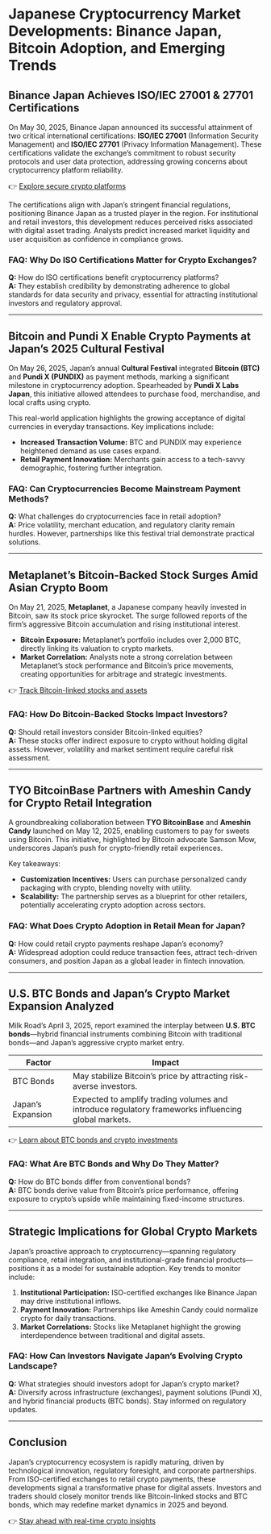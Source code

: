 # Japanese Cryptocurrency Market Developments: Binance Japan, Bitcoin Adoption, and Emerging Trends  

## Binance Japan Achieves ISO/IEC 27001 & 27701 Certifications  
On May 30, 2025, Binance Japan announced its successful attainment of two critical international certifications: **ISO/IEC 27001** (Information Security Management) and **ISO/IEC 27701** (Privacy Information Management). These certifications validate the exchange’s commitment to robust security protocols and user data protection, addressing growing concerns about cryptocurrency platform reliability.  

👉 [Explore secure crypto platforms](https://bit.ly/okx-bonus)  

The certifications align with Japan’s stringent financial regulations, positioning Binance Japan as a trusted player in the region. For institutional and retail investors, this development reduces perceived risks associated with digital asset trading. Analysts predict increased market liquidity and user acquisition as confidence in compliance grows.  

### FAQ: Why Do ISO Certifications Matter for Crypto Exchanges?  
**Q:** How do ISO certifications benefit cryptocurrency platforms?  
**A:** They establish credibility by demonstrating adherence to global standards for data security and privacy, essential for attracting institutional investors and regulatory approval.  

---

## Bitcoin and Pundi X Enable Crypto Payments at Japan’s 2025 Cultural Festival  
On May 26, 2025, Japan’s annual **Cultural Festival** integrated **Bitcoin (BTC)** and **Pundi X (PUNDIX)** as payment methods, marking a significant milestone in cryptocurrency adoption. Spearheaded by **Pundi X Labs Japan**, this initiative allowed attendees to purchase food, merchandise, and local crafts using crypto.  

This real-world application highlights the growing acceptance of digital currencies in everyday transactions. Key implications include:  
- **Increased Transaction Volume:** BTC and PUNDIX may experience heightened demand as use cases expand.  
- **Retail Payment Innovation:** Merchants gain access to a tech-savvy demographic, fostering further integration.  

### FAQ: Can Cryptocurrencies Become Mainstream Payment Methods?  
**Q:** What challenges do cryptocurrencies face in retail adoption?  
**A:** Price volatility, merchant education, and regulatory clarity remain hurdles. However, partnerships like this festival trial demonstrate practical solutions.  

---

## Metaplanet’s Bitcoin-Backed Stock Surges Amid Asian Crypto Boom  
On May 21, 2025, **Metaplanet**, a Japanese company heavily invested in Bitcoin, saw its stock price skyrocket. The surge followed reports of the firm’s aggressive Bitcoin accumulation and rising institutional interest.  

- **Bitcoin Exposure:** Metaplanet’s portfolio includes over 2,000 BTC, directly linking its valuation to crypto markets.  
- **Market Correlation:** Analysts note a strong correlation between Metaplanet’s stock performance and Bitcoin’s price movements, creating opportunities for arbitrage and strategic investments.  

👉 [Track Bitcoin-linked stocks and assets](https://bit.ly/okx-bonus)  

### FAQ: How Do Bitcoin-Backed Stocks Impact Investors?  
**Q:** Should retail investors consider Bitcoin-linked equities?  
**A:** These stocks offer indirect exposure to crypto without holding digital assets. However, volatility and market sentiment require careful risk assessment.  

---

## TYO BitcoinBase Partners with Ameshin Candy for Crypto Retail Integration  
A groundbreaking collaboration between **TYO BitcoinBase** and **Ameshin Candy** launched on May 12, 2025, enabling customers to pay for sweets using Bitcoin. This initiative, highlighted by Bitcoin advocate Samson Mow, underscores Japan’s push for crypto-friendly retail experiences.  

Key takeaways:  
- **Customization Incentives:** Users can purchase personalized candy packaging with crypto, blending novelty with utility.  
- **Scalability:** The partnership serves as a blueprint for other retailers, potentially accelerating crypto adoption across sectors.  

### FAQ: What Does Crypto Adoption in Retail Mean for Japan?  
**Q:** How could retail crypto payments reshape Japan’s economy?  
**A:** Widespread adoption could reduce transaction fees, attract tech-driven consumers, and position Japan as a global leader in fintech innovation.  

---

## U.S. BTC Bonds and Japan’s Crypto Market Expansion Analyzed  
Milk Road’s April 3, 2025, report examined the interplay between **U.S. BTC bonds**—hybrid financial instruments combining Bitcoin with traditional bonds—and Japan’s aggressive crypto market entry.  

| Factor | Impact |  
|-------|--------|  
| BTC Bonds | May stabilize Bitcoin’s price by attracting risk-averse investors. |  
| Japan’s Expansion | Expected to amplify trading volumes and introduce regulatory frameworks influencing global markets. |  

👉 [Learn about BTC bonds and crypto investments](https://bit.ly/okx-bonus)  

### FAQ: What Are BTC Bonds and Why Do They Matter?  
**Q:** How do BTC bonds differ from conventional bonds?  
**A:** BTC bonds derive value from Bitcoin’s price performance, offering exposure to crypto’s upside while maintaining fixed-income structures.  

---

## Strategic Implications for Global Crypto Markets  
Japan’s proactive approach to cryptocurrency—spanning regulatory compliance, retail integration, and institutional-grade financial products—positions it as a model for sustainable adoption. Key trends to monitor include:  
1. **Institutional Participation:** ISO-certified exchanges like Binance Japan may drive institutional inflows.  
2. **Payment Innovation:** Partnerships like Ameshin Candy could normalize crypto for daily transactions.  
3. **Market Correlations:** Stocks like Metaplanet highlight the growing interdependence between traditional and digital assets.  

### FAQ: How Can Investors Navigate Japan’s Evolving Crypto Landscape?  
**Q:** What strategies should investors adopt for Japan’s crypto market?  
**A:** Diversify across infrastructure (exchanges), payment solutions (Pundi X), and hybrid financial products (BTC bonds). Stay informed on regulatory updates.  

---

## Conclusion  
Japan’s cryptocurrency ecosystem is rapidly maturing, driven by technological innovation, regulatory foresight, and corporate partnerships. From ISO-certified exchanges to retail crypto payments, these developments signal a transformative phase for digital assets. Investors and traders should closely monitor trends like Bitcoin-linked stocks and BTC bonds, which may redefine market dynamics in 2025 and beyond.  

👉 [Stay ahead with real-time crypto insights](https://bit.ly/okx-bonus)